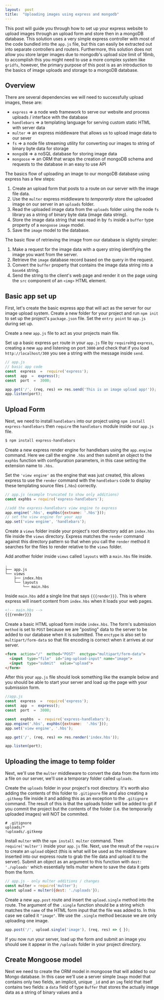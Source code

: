 ```yaml
---  
layout:  post 
title:  "Uploading images using express and mongodb" 
---
```


This post will guide you through how to set up your express website to upload images through an upload form and store then in a mongoDB database. This solution uses a very simple express controller with most of the code bundled into the `app.js` file, but this can easily be extracted out into separate controllers and routers. Furthermore, this solution does not allow you store larger images due to mongodb's upload size limit of 16mb, to accomplish this you might need to use a more complex system like `gridfs`, however, the primary purpose of this post is as an introduction to the basics of image uploads and storage to a mongoDB database.

## Overview
There are several dependencies we will need to successfully upload images, these are:

- `express` => a node web framework to serve our website and process uploads / interface with the database
- `handlebars` => a templating language for serving custom static HTML with server data
- `multer` => an express middleware that allows us to upload image data to our sever
- `fs` => a node file streaming utility for converting our images to string of binary byte data for storage
- `mongoDB` => a noSQL database for storing image data
- `mongoose` => an ORM that wraps the creation of mongoDB schema and requests to the database in an easy to use API

The basics flow of uploading an image to our mongoDB database using express has a few steps:

1. Create an upload form that posts to a route on our server with the image file data.
2. Use the `multer` express middleware to *temporarily* store the uploaded image on our server in an `uploads` folder.
3. Read the uploaded image data from the `uploads` folder using the node `fs` library as a string of binary byte data (image data string).
4. Store the image data string that was read in by `fs` inside a `buffer` type property of a `mongoose` `image` model.
5. Save the `image` model to the database.

The basic flow of retrieving the image from our database is slightly simpler:

1. Make a request for the image data with a query string identifying the image you want from the server.
2. Retrieve the `image` database record based on the query in the request.
3. Convert the `buffer` property that contains the image data string into a `base64` string.
4. Send the string to the client's web page and render it on the page using the `src` component of an `<img>` HTML element.

## Basic app set up

First, let's create the basic express app that will act as the server for our image upload system. Create a new folder for your project and run `npm init` to set up the project's `package.json` file. Set the `entry point` to `app.js` during set up.

Create a new `app.js` file to act as your projects main file.

Set up a basic express `get` route in your `app.js` file by `require`ing `express`, creating a new `app` and listening on port `3000` and check that if you load `http://localhost/300` you see a string with the message inside `send`.
```js
// app.js
// basic app code
const  express  =  require('express');
const  app  =  express();
const  port  =  3000;

app.get('/', (req, res) => res.send('This is an image upload app!'));
app.listen(port);
```

## Upload Form

Next, we need to install `handlebars` into our project using `npm install express-handlebars` then `require` the `handlebars` module inside our `app.js` file.
```bash
$ npm install express-handlebars
```

Create a new express render engine for handlebars using the `app.engine` command. Here we call the engine `.hbs` and then submit an object to the `exphbs` function with configuration parameters, in this case setting the extension name to `.hbs`. 

Set the `'view engine'` as the engine that was just created, this allows express to use the `render` command with the `handlebars` code to display these templating source files (`.hbs`) correctly.

```js
// app.js (example truncated to show only additions)
const exphbs = require('express-handlebars');

//add the express-handlebars view engine to express
app.engine('.hbs', exphbs({extname: '.hbs'}));
// set the view engine for your app
app.set('view engine', 'handlebars');
```

Create a `views` folder inside your project's root directory add an `index.hbs` file inside the `views` directory. Express matches the `render` command against this directory pattern so that when you call the `render` method it searches for the files to render relative to the `views` folder.

Add another folder inside `views` called `layouts` with a `main.hbs` file inside.
```
.
├── app.js
└── views
    ├── index.hbs
    └── layouts
        └── main.hbs
```

Inside `main.hbs` add a single line that says `{{{render}}}`. This is where express will insert content from `index.hbs` when it loads your web pages.
```html
<!-- main.hbs -->
{{{render}}}
```

Create a basic HTML upload form inside `index.hbs`.  The form's submission `method` is set to `POST` because we are "posting" data to the server to be added to our database when it is submitted. The `enctype` is also set to `multipart/form-data` so that file encoding is correct when it arrives at our server.
```html
<form  action="/"  method="POST"  enctype="multipart/form-data">
  <input  type="file"  id="img-upload-input" name="image">
  <input  type="submit"  value="upload">
</form>
```

After this your `app.js` file should look something like the example below and you should be able to start your server and load up the page with your submission form.
```js
//app.js
const  express  =  require('express');
const  app  =  express();
const  port  =  3000;

const  exphbs  =  require('express-handlebars');
app.engine('.hbs', exphbs({extname:  '.hbs'}));
app.set('view engine', '.hbs');

app.get('/', (req, res) => res.render('index.hbs'));

app.listen(port);
```

## Uploading the image to temp folder

Next, we'll use the `multer` middleware to convert the data from the form into a file on our server, we'll use a temporary folder called `uploads`.

Create the `uploads` folder in your project's root directory. It's worth also adding the contents of this folder to `.gitignore` file and also creating a `.gitkeep` file inside it and adding this as an exception to the `.gitignore` command. The result of this is that the uploads folder will be added to git if you commit the project but the contents of the folder (i.e. the temporarily uploaded images) will NOT be commited.
```git
# .gitignore
uploads/*
!uploads/.gitkeep
```

Install `multer` with the `npm install multer` command. Then `require('multer')` inside your `app.js` file. Next, use the result of the `require` to create an `upload` object (this is what will be used as the middleware inserted into our express route to grab the file data and upload it to the server). Submit an object as an argument to this function with `dest: './uploads'` which essentially tells multer where to save the data it gets from the form.
```js
// app.js - only multer additions / changes
const multer = require('multer');
const upload = multer({dest: './uploads'});
```

Create a new `app.post` route and insert the `upload.single` method into the route. The argument of the `.single` function should be a string which matches the `name` of the HTML form input that the file was added to. In this case we called it `"image"`. We use the `.single` method because we are only uploading one image.
```js
app.post('/', upload.single('image'), (req, res) => { });
```

If you now run your server, load up the form and submit an image you should see it appear in the `/uploads` folder in your project directory.

## Create Mongoose model

Next we need to create the ORM model in mongoose that will added to our Mongo database. In this case we'll use a server simple `Image` model that contains only two fields, an implicit, unique `_id` and an `img` field that itself contains two fields: a `data` field of type `Buffer` that stores the actually image data as a string of binary values and a 
<!--stackedit_data:
eyJoaXN0b3J5IjpbLTE3MDY1MzAzODYsLTc5OTUxOTUzOSwxNz
QzNzIzNTc1LC0yMDc2MTM1OTU4LDM4NzkwMjY5MCw1MDU2NTUx
NjYsLTE4NzcyMTI5MzQsLTE1MDE1MDYzNzUsMjM4Mjc3NTkyLC
05NTg3NDUxMDUsMTc3NzIxNDg5NSwxNTIxMzM4ODU1LDE1Njcx
MjM3OTMsLTE3ODgxMDgwNDNdfQ==
-->
